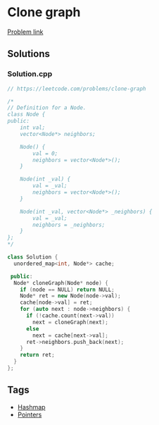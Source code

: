 # Clone graph

[Problem link](https://leetcode.com/problems/clone-graph)

## Solutions


### Solution.cpp
```cpp
// https://leetcode.com/problems/clone-graph

/*
// Definition for a Node.
class Node {
public:
    int val;
    vector<Node*> neighbors;

    Node() {
        val = 0;
        neighbors = vector<Node*>();
    }

    Node(int _val) {
        val = _val;
        neighbors = vector<Node*>();
    }

    Node(int _val, vector<Node*> _neighbors) {
        val = _val;
        neighbors = _neighbors;
    }
};
*/

class Solution {
  unordered_map<int, Node*> cache;

 public:
  Node* cloneGraph(Node* node) {
    if (node == NULL) return NULL;
    Node* ret = new Node(node->val);
    cache[node->val] = ret;
    for (auto next : node->neighbors) {
      if (!cache.count(next->val))
        next = cloneGraph(next);
      else
        next = cache[next->val];
      ret->neighbors.push_back(next);
    }
    return ret;
  }
};
```
## Tags

* [Hashmap](/README.md#Hashmap)
* [Pointers](/README.md#Pointers)
